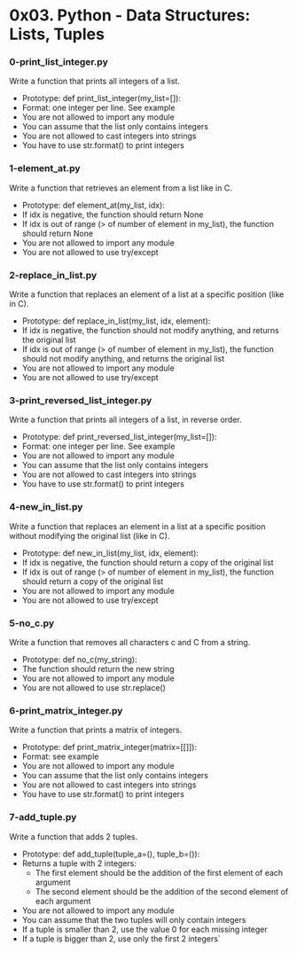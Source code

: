 # 0x03. Python - Data Structures: Lists, Tuples

### 0-print_list_integer.py
Write a function that prints all integers of a list.

* Prototype: def print_list_integer(my_list=[]):
* Format: one integer per line. See example
* You are not allowed to import any module
* You can assume that the list only contains integers
* You are not allowed to cast integers into strings
* You have to use str.format() to print integers

### 1-element_at.py
Write a function that retrieves an element from a list like in C.

* Prototype: def element_at(my_list, idx):
* If idx is negative, the function should return None
* If idx is out of range (> of number of element in my_list), the function should return None
* You are not allowed to import any module
* You are not allowed to use try/except

### 2-replace_in_list.py
Write a function that replaces an element of a list at a specific position (like in C).

* Prototype: def replace_in_list(my_list, idx, element):
* If idx is negative, the function should not modify anything, and returns the original list
* If idx is out of range (> of number of element in my_list), the function should not modify anything, and returns the original list
* You are not allowed to import any module
* You are not allowed to use try/except

### 3-print_reversed_list_integer.py
Write a function that prints all integers of a list, in reverse order.

* Prototype: def print_reversed_list_integer(my_list=[]):
* Format: one integer per line. See example
* You are not allowed to import any module
* You can assume that the list only contains integers
* You are not allowed to cast integers into strings
* You have to use str.format() to print integers

### 4-new_in_list.py
Write a function that replaces an element in a list at a specific position without modifying the original list (like in C).

* Prototype: def new_in_list(my_list, idx, element):
* If idx is negative, the function should return a copy of the original list
* If idx is out of range (> of number of element in my_list), the function should return a copy of the original list
* You are not allowed to import any module
* You are not allowed to use try/except

### 5-no_c.py
Write a function that removes all characters c and C from a string.

* Prototype: def no_c(my_string):
* The function should return the new string
* You are not allowed to import any module
* You are not allowed to use str.replace()

### 6-print_matrix_integer.py
Write a function that prints a matrix of integers.

* Prototype: def print_matrix_integer(matrix=[[]]):
* Format: see example
* You are not allowed to import any module
* You can assume that the list only contains integers
* You are not allowed to cast integers into strings
* You have to use str.format() to print integers

### 7-add_tuple.py
Write a function that adds 2 tuples.

* Prototype: def add_tuple(tuple_a=(), tuple_b=()):
* Returns a tuple with 2 integers:
    * The first element should be the addition of the first element of each argument
    * The second element should be the addition of the second element of each argument
* You are not allowed to import any module
* You can assume that the two tuples will only contain integers
* If a tuple is smaller than 2, use the value 0 for each missing integer
* If a tuple is bigger than 2, use only the first 2 integers`
